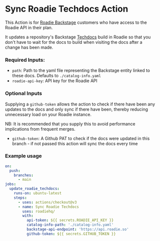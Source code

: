# Sync Roadie Techdocs Action

This Action is for [Roadie Backstage](https://roadie.io/) customers who have access to the Roadie API in their plan.

It updates a repository's Backstage [Techdocs](https://roadie.io/docs/getting-started/technical-documentation/) build in Roadie so that you don't have to wait for the docs to build when visiting the docs after a change has been made.

### Required Inputs:
- `path`: Path to the yaml file representing the Backstage entity linked to these docs. Defaults to `./catalog-info.yaml`
- `roadie-api-key`: API key for the Roadie API

### Optional Inputs
Supplying a `github-token` allows the action to check if there have been any updates to the docs and only sync if there have been, thereby reducing unnecessary load on your Roadie instance.

NB: It is recommended that you supply this to avoid performance implications from frequent merges.

- `github-token`: A Github PAT to check if the docs were updated in this branch - if not passed this action will sync the docs every time

### Example usage
```yaml
on:
  push:
    branches:
      - main
jobs:
  update_roadie_techdocs:
    runs-on: ubuntu-latest
    steps:
      - uses: actions/checkout@v3
      - name: Sync Roadie Techdocs
        uses: roadiehq/
        with:
          api-token: ${{ secrets.ROADIE_API_KEY }}
          catalog-info-path: './catalog-info.yaml'
          backstage-api-endpoint: 'https://api.roadie.so'
          github-token: ${{ secrets.GITHUB_TOKEN }}
```

